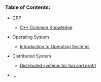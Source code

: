 ### Table of Contents: ###

* CPP
	* [C++ Common Knowledge](CPP/CppCommonKnowledge.md)


* Operating System
	* [Introduction to Operating Systems](OS/IntroOS.md)


* Distributed System
	* [Distributed systems for fun and profit](DS/DistributedSystemsForFunAndProfit.md)

* ...